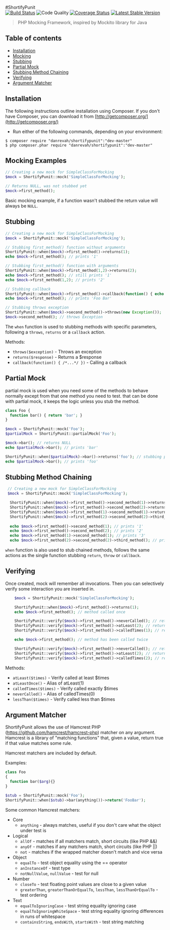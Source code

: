 #ShortifyPunit &nbsp;  
[![Build Status](https://scrutinizer-ci.com/g/danrevah/ShortifyPunit/badges/build.png?b=master)](https://scrutinizer-ci.com/g/danrevah/ShortifyPunit/build-status/master) ![Code Quality](https://scrutinizer-ci.com/g/danrevah/ShortifyPunit/badges/quality-score.png?b=master) [![Coverage Status](https://coveralls.io/repos/danrevah/ShortifyPunit/badge.png?branch=master)](https://coveralls.io/repos/danrevah/ShortifyPunit/badge.png?branch=master) [![Latest Stable Version](https://poser.pugx.org/danrevah/shortifypunit/v/stable.svg)](https://packagist.org/packages/danrevah/shortifypunit)

> PHP Mocking Framework, 
> inspired by Mockito library for Java

## Table of contents

 * [Installation](#installation)
 * [Mocking](#mocking-examples)
 * [Stubbing](#stubbing)
 * [Partial Mock](#partial-mock)
 * [Stubbing Method Chaining](#stubbing-method-chaining)
 * [Verifying](#verifying)
 * [Argument Matcher](#argument-matcher)

## Installation

The following instructions outline installation using Composer. If you don't
have Composer, you can download it from [http://getcomposer.org/](http://getcomposer.org/)

 * Run either of the following commands, depending on your environment:

```
$ composer require "danrevah/shortifypunit":"dev-master" 
$ php composer.phar require "danrevah/shortifypunit":"dev-master"
```

## Mocking Examples
```php
// Creating a new mock for SimpleClassForMocking
$mock = ShortifyPunit::mock('SimpleClassForMocking');

// Returns NULL, was not stubbed yet
$mock->first_method();
```

Basic mocking example, if a function wasn't stubbed the return value will always be `NULL`.

## Stubbing
```php
// Creating a new mock for SimpleClassForMocking
$mock = ShortifyPunit::mock('SimpleClassForMocking');

// Stubbing first_method() function without arguments
ShortifyPunit::when($mock)->first_method()->returns(1);
echo $mock->first_method(); // prints '1'

// Stubbing first_method() function with arguments
ShortifyPunit::when($mock)->first_method(1,2)->returns(2);
echo $mock->first_method(); // still prints '1'
echo $mock->first_method(1,2); // prints '2'

// Stubbing callback
ShortifyPunit::when($mock)->first_method()->callback(function() { echo 'Foo Bar'; });
echo $mock->first_method(); // prints 'Foo Bar'

// Stubbing throws exception
ShortifyPunit::when($mock)->second_method()->throws(new Exception());
$mock->second_method(); // throws Exception
```
The `when` function is used to stubbing methods with specific parameters, following a `throws`, `returns` or a `callback` action.

Methods:
* `throws($exception)` - Throws an exception
* `returns($response)` - Returns a $response
* `callback(function() { /*...*/ })` - Calling a callback

## Partial Mock

partial mock is used when you need some of the methods to behave normally except from that one method you need to test. that can be done with partial mock, it keeps the logic unless you stub the method.

```php
class Foo {
  function bar() { return 'bar'; }
}

$mock = ShortifyPunit::mock('Foo');
$partialMock = ShortifyPunit::partialMock('Foo');

$mock->bar(); // returns NULL
echo $partialMock->bar(); // prints 'bar'

ShortifyPunit::when($partialMock)->bar()->returns('foo'); // stubbing partialMock
echo $partialMock->bar(); // prints 'foo'
```

## Stubbing Method Chaining
```php
 // Creating a new mock for SimpleClassForMocking
 $mock = ShortifyPunit::mock('SimpleClassForMocking');

  ShortifyPunit::when($mock)->first_method()->second_method(1)->returns(1);
  ShortifyPunit::when($mock)->first_method()->second_method(2)->returns(2);
  ShortifyPunit::when($mock)->first_method(1)->second_method(1)->returns(3);
  ShortifyPunit::when($mock)->first_method(2)->second_method(2)->third_method()->returns(4);
  
  echo $mock->first_method()->second_method(1); // prints '1'
  echo $mock->first_method()->second_method(2); // prints '2'
  echo $mock->first_method(1)->second_method(1); // prints '3'
  echo $mock->first_method(2)->second_method(2)->third_method(); // prints '4'
```
`when` function is also used to stub chained methods, follows the same actions as the single function stubbing `return`, `throw` or `callback`.

## Verifying

Once created, mock will remember all invocations. Then you can selectively verify some interaction you are inserted in.

```php
    $mock = ShortifyPunit::mock('SimpleClassForMocking');

    ShortifyPunit::when($mock)->first_method()->returns(1);
    echo $mock->first_method(); // method called once

    ShortifyPunit::verify($mock)->first_method()->neverCalled(); // returns FALSE
    ShortifyPunit::verify($mock)->first_method()->atLeast(2); // returns FALSE
    ShortifyPunit::verify($mock)->first_method()->calledTimes(1); // returns TRUE

    echo $mock->first_method(); // method has been called twice

    ShortifyPunit::verify($mock)->first_method()->neverCalled(); // returns FALSE
    ShortifyPunit::verify($mock)->first_method()->atLeast(2); // returns TRUE
    ShortifyPunit::verify($mock)->first_method()->calledTimes(2); // returns TRUE
```

Methods:
* `atLeast($times)` - Verify called at least $times
* `atLeastOnce()` - Alias of atLeast(1)
* `calledTimes($times)` - Verify called exactly $times
* `neverCalled()` - Alias of calledTimes(0)
* `lessThan($times)` - Verify called less than $times

## Argument Matcher

ShortifyPunit allows the use of Hamcrest PHP (https://github.com/hamcrest/hamcrest-php) matcher on any argument. Hamcrest is a library of "matching functions" that, given a value, return true if that value
matches some rule.

Hamcrest matchers are included by default.

Examples:

```php
class Foo
{
  function bar($arg){}
}

$stub = ShortifyPunit::mock('Foo');
ShortifyPunit::when($stub)->bar(anything())->return('FooBar');
```

Some common Hamcrest matchers:

- Core
	* `anything` - always matches, useful if you don't care what the object under test is
- Logical
	* `allOf` - matches if all matchers match, short circuits (like PHP &&)
	* `anyOf` - matches if any matchers match, short circuits (like PHP ||)
	* `not` - matches if the wrapped matcher doesn't match and vice versa
- Object
	* `equalTo` - test object equality using the == operator
	* `anInstanceOf` - test type
	* `notNullValue`, `nullValue` - test for null
- Number
	* `closeTo` - test floating point values are close to a given value
	* `greaterThan`, `greaterThanOrEqualTo`, `lessThan`, `lessThanOrEqualTo` - test ordering
- Text
	* `equalToIgnoringCase` - test string equality ignoring case
	* `equalToIgnoringWhiteSpace` - test string equality ignoring differences in runs of whitespace
	* `containsString`, `endsWith`, `startsWith` - test string matching
